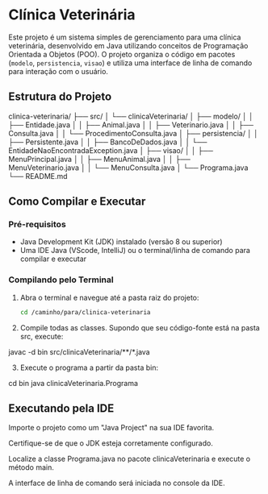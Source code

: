 # Clínica Veterinária

Este projeto é um sistema simples de gerenciamento para uma clínica veterinária, desenvolvido em Java utilizando conceitos de Programação Orientada a Objetos (POO). O projeto organiza o código em pacotes (`modelo`, `persistencia`, `visao`) e utiliza uma interface de linha de comando para interação com o usuário.

## Estrutura do Projeto

clinica-veterinaria/ 
├── src/ 
│ └── clinicaVeterinaria/ 
│ ├── modelo/ 
│ │ ├── Entidade.java 
│ │ ├── Animal.java 
│ │ ├── Veterinario.java 
│ │ ├── Consulta.java 
│ │ └── ProcedimentoConsulta.java 
│ ├── persistencia/ 
│ │ ├── Persistente.java 
│ │ ├── BancoDeDados.java 
│ │ └── EntidadeNaoEncontradaException.java 
│ ├── visao/ 
│ │ ├── MenuPrincipal.java 
│ │ ├── MenuAnimal.java 
│ │ ├── MenuVeterinario.java 
│ │ └── MenuConsulta.java 
│ └── Programa.java 
└── README.md

## Como Compilar e Executar

### Pré-requisitos
- Java Development Kit (JDK) instalado (versão 8 ou superior)
- Uma IDE Java (VScode, IntelliJ) ou o terminal/linha de comando para compilar e executar

### Compilando pelo Terminal

1. Abra o terminal e navegue até a pasta raiz do projeto:

   ```bash
   cd /caminho/para/clinica-veterinaria

2. Compile todas as classes. Supondo que seu código-fonte está na pasta src, execute:

javac -d bin src/clinicaVeterinaria/**/*.java

3. Execute o programa a partir da pasta bin:

cd bin
java clinicaVeterinaria.Programa

## Executando pela IDE

Importe o projeto como um "Java Project" na sua IDE favorita.

Certifique-se de que o JDK esteja corretamente configurado.

Localize a classe Programa.java no pacote clinicaVeterinaria e execute o método main.

A interface de linha de comando será iniciada no console da IDE.